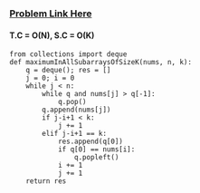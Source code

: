 ### [Problem Link Here](https://www.codingninjas.com/codestudio/guided-paths/data-structures-algorithms/content/118509/offering/1376580?leftPanelTab=0)

#### T.C = O(N), S.C = O(K)
```
from collections import deque
def maximumInAllSubarraysOfSizeK(nums, n, k):
    q = deque(); res = []
    j = 0; i = 0
    while j < n:
        while q and nums[j] > q[-1]:
            q.pop()
        q.append(nums[j])
        if j-i+1 < k:
            j += 1
        elif j-i+1 == k:
            res.append(q[0])
            if q[0] == nums[i]:
                q.popleft()
            i += 1
            j += 1
    return res
 ```   
